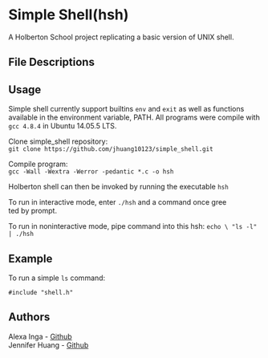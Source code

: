 # Simple Shell(hsh)  
A Holberton School project replicating a basic version of UNIX shell.  


## File Descriptions  


## Usage  
Simple shell currently support builtins `env` and `exit` as well as functions available in the environment variable, PATH. All programs were compile with `gcc 4.8.4` in Ubuntu 14.05.5 LTS.  

Clone simple_shell repository:  
` git clone https://github.com/jhuang10123/simple_shell.git `  

Compile program:  
`gcc -Wall -Wextra -Werror -pedantic *.c -o hsh`

Holberton shell can then be invoked by running the executable `hsh`
  
To run in interactive mode, enter `./hsh` and a command once gree\
ted by prompt.  

To run in noninteractive mode, pipe command into this hsh: `echo \
"ls -l" | ./hsh`  

## Example
To run a simple `ls` command:  
```
#include "shell.h"  

```
## Authors
Alexa Inga -  [Github](https://github.com/ )  
Jennifer Huang - [Github](https://github.com/jhuang10123)